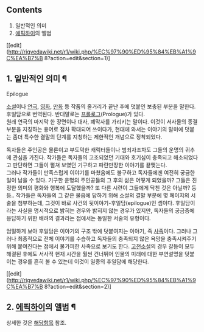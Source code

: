 ## Contents

    

1. 일반적인 의미 
2. [에픽하이](%EC%97%90%ED%94%BD%ED%95%98%EC%9D%B4.md)의 앨범 

[[edit](http://rigvedawiki.net/r1/wiki.php/%EC%97%90%ED%95%84%EB%A1%9C%EA%B7%B
8?action=edit&section=1)]

## 1. 일반적인 의미 ¶

Epilogue

  

[소설](%EC%86%8C%EC%84%A4.md)이나 [연극](%EC%97%B0%EA%B7%B9.md),
[영화](%EC%98%81%ED%99%94.md), [만화](%EB%A7%8C%ED%99%94.md) 등 작품의 줄거리가 끝난
후에 덧붙인 보충된 부분을 말한다. 후일담으로 번역된다. 반대말로는
[프롤로그](%ED%94%84%EB%A1%A4%EB%A1%9C%EA%B7%B8.md)(Prologue)가 있다.  
원래 연극의 마지막 한 장면이나 대사, 폐막사를 가리키는 말이다. 이것이 서사물의 종결 부분을 지칭하는 용어로 점차 확대되어 쓰이다가,
현대에 와서는 이야기의 말미에 덧붙는 좀더 특수한 결말의 단계를 지칭하는 제한적인 개념으로 정착되었다.

  

독자들은 주인공은 물론이고 부도덕한 캐릭터들이나 범죄자조차도 그들의 운명의 귀추에 관심을 가진다. 작가들은 독자들의 고조되었던 기대와
호기심이 충족되고 해소되었다고 판단하면 그들이 펼쳐 보였던 기구하고 파란만장한 이야기를 끝맺는다.  
그러나 작가들이 만족스럽게 이야기를 마쳤음에도 불구하고 독자들에겐 여전히 궁금한 일이 남을 수 있다. 기구한 운명의 주인공들의 그 후의 삶은
어떻게 되었을까? 그들은 진정한 의미의 평화와 행복에 도달했을까? 또 다른 시련이 그들에게 닥친 것은 아닐까? 등등.. 작가들은 독자들의 그
같은 물음에 답하기 위해 소설의 결말 부분에 몇 페이지의 서술을 첨부하는데, 그것이 바로 사건의 뒷이야기-후일담(epilogue)인 셈이다.
후일담이라는 사실을 명시적으로 밝히는 경우와 밝히지 않는 경우가 있지만, 독자들의 궁금증에 응답하기 위한 배려의 결과라는 점에서는 동일한
서술의 유형이다.

  

엄밀하게 보아 후일담은 이야기의 구조 밖에 덧붙여지는 이야기, 즉 [사족](%EC%82%AC%EC%A1%B1.md)이다. 그러나 그러나
최종적으로 전체 이야기를 수습하고 독자들의 충족되지 않은 욕망을 충족시켜주기 위해 붙여진다는 점에서 불가피한 사족으로 보기도 한다.
[고전소설](%EA%B3%A0%EC%A0%84%EC%86%8C%EC%84%A4.md)의 경우 갈등이 모두 해결된 후에도 서사적 현재
시간을 훨씬 건너뛰어 인물의 미래에 대한 부연설명을 덧붙이는 경우를 흔히 볼 수 있는데 이것이 일종의 후일담에 해당한다.

  

[[edit](http://rigvedawiki.net/r1/wiki.php/%EC%97%90%ED%95%84%EB%A1%9C%EA%B7%B
8?action=edit&section=2)]

## 2. [에픽하이](%EC%97%90%ED%94%BD%ED%95%98%EC%9D%B4.md)의 앨범 ¶

상세한 것은 [해당항목](%EC%97%90%ED%94%BD%ED%95%98%EC%9D%B4/%EC%9D%8C%EB%B0%98#s-1.11.md) 참조.

